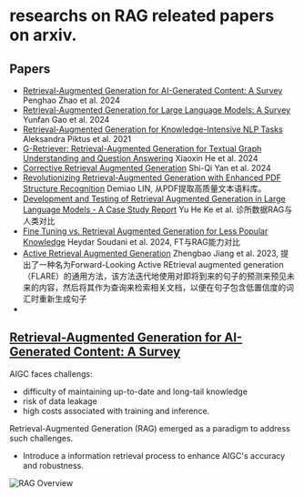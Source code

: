 # researchs on RAG releated papers on arxiv.

## Papers
- [Retrieval-Augmented Generation for AI-Generated Content: A Survey](https://arxiv.org/pdf/2402.19473.pdf) Penghao Zhao et al. 2024
- [Retrieval-Augmented Generation for Large Language Models: A Survey](https://arxiv.org/pdf/2312.10997.pdf) Yunfan Gao et al. 2024
- [Retrieval-Augmented Generation for Knowledge-Intensive NLP Tasks](https://arxiv.org/pdf/2005.11401.pdf) Aleksandra Piktus et al. 2021
- [G-Retriever: Retrieval-Augmented Generation for Textual Graph Understanding and Question Answering](https://arxiv.org/pdf/2402.07630.pdf) Xiaoxin He et al. 2024
- [Corrective Retrieval Augmented Generation](https://arxiv.org/pdf/2401.15884.pdf) Shi-Qi Yan et al. 2024
- [Revolutionizing Retrieval-Augmented Generation with Enhanced PDF Structure Recognition](https://arxiv.org/pdf/2401.12599.pdf) Demiao LIN, 从PDF提取高质量文本语料库。
- [Development and Testing of Retrieval Augmented Generation in Large Language Models - A Case Study Report](https://arxiv.org/ftp/arxiv/papers/2402/2402.01733.pdf) Yu He Ke et al. 诊所数据RAG与人类对比
- [Fine Tuning vs. Retrieval Augmented Generation for Less Popular Knowledge](https://arxiv.org/pdf/2403.01432.pdf) Heydar Soudani et al. 2024, FT与RAG能力对比
- [Active Retrieval Augmented Generation](https://arxiv.org/pdf/2305.06983.pdf) Zhengbao Jiang et al. 2023, 提出了一种名为Forward-Looking Active REtrieval augmented generation（FLARE）的通用方法，该方法迭代地使用对即将到来的句子的预测来预见未来的内容，然后将其作为查询来检索相关文档，以便在句子包含低置信度的词汇时重新生成句子
- 
 
## [Retrieval-Augmented Generation for AI-Generated Content: A Survey](https://arxiv.org/pdf/2402.19473.pdf)

AIGC faces challengs:
* difficulty of maintaining up-to-date and long-tail knowledge
* risk of data leakage
* high costs associated with training and inference.

Retrieval-Augmented Generation (RAG) emerged as a paradigm to address such challenges.
* Introduce a information retrieval process to enhance AIGC's accuracy and robustness.

![RAG Overview](https://github.com/hymie122/RAG-Survey/blob/main/RAG_Overview.jpg)
